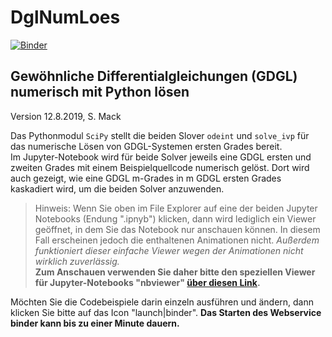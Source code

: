 # DglNumLoes

[![Binder](https://mybinder.org/badge.svg)](https://mybinder.org/v2/gh/StefanMack/DglNumLoes/master)

## Gewöhnliche Differentialgleichungen (GDGL) numerisch mit Python lösen
Version 12.8.2019, S. Mack  

Das Pythonmodul ``SciPy`` stellt die beiden Slover ``odeint`` und ``solve_ivp`` für das numerische Lösen von GDGL-Systemen ersten Grades bereit.   
Im Jupyter-Notebook  wird für beide Solver jeweils eine GDGL ersten und zweiten Grades mit einem Beispielquellcode numerisch gelöst. Dort wird auch gezeigt, wie eine GDGL m-Grades in m GDGL ersten Grades kaskadiert wird, um die beiden Solver anzuwenden.

> Hinweis: Wenn Sie oben im File Explorer auf eine der beiden Jupyter Notebooks (Endung ".ipnyb") klicken, dann wird lediglich ein Viewer geöffnet, in dem Sie das Notebook nur anschauen können. In diesem Fall erscheinen jedoch die enthaltenen Animationen nicht. *Außerdem funktioniert dieser einfache Viewer wegen der Animationen nicht wirklich zuverlässig.*  
**Zum Anschauen verwenden Sie daher bitte den speziellen Viewer für Jupyter-Notebooks "nbviewer" [über diesen Link](https://nbviewer.jupyter.org/github/StefanMack/DglNumLoes/blob/master/DglNumLoes.ipynb).**

Möchten Sie die Codebeispiele darin einzeln ausführen und ändern, dann klicken Sie bitte auf das Icon "launch|binder". **Das Starten des Webservice binder kann bis zu einer Minute dauern.**
